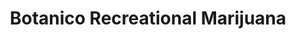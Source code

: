 ---
title: "Botanico Recreational Marijuana"
url: /denver/botanico-recreational-marijuana/
shop: Hanf
---
